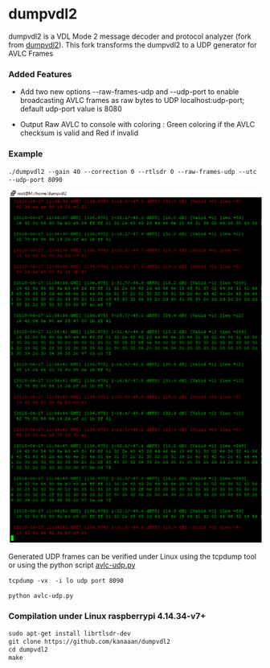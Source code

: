 # dumpvdl2

dumpvdl2 is a VDL Mode 2 message decoder and protocol analyzer (fork from [dumpvdl2](https://github.com/szpajder/dumpvdl2)).
This fork transforms the dumpvdl2 to a UDP generator for AVLC Frames

### Added Features

- Add two new options --raw-frames-udp and --udp-port to enable broadcasting AVLC frames as raw bytes to UDP localhost:udp-port; default udp-port value is 8080

- Output Raw AVLC to console with coloring : Green coloring if the AVLC checksum is valid and Red if invalid

### Example 

```
./dumpvdl2 --gain 40 --correction 0 --rtlsdr 0 --raw-frames-udp --utc --udp-port 8090
```

![dumpvdl2 screenshot](putty-console.png?raw=true)


Generated UDP frames can be verified under Linux using the tcpdump tool or using the python script [avlc-udp.py](https://github.com/kanaaan/dumpvdl2/blob/master/avlc-udp.py)

```
tcpdump -vx  -i lo udp port 8090

```

```
python avlc-udp.py

```
### Compilation under Linux raspberrypi 4.14.34-v7+

```
sudo apt-get install librtlsdr-dev
git clone https://github.com/kanaaan/dumpvdl2
cd dumpvdl2
make
```
